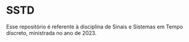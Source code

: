 # SSTD
Esse repositório é referente à disciplina de Sinais e Sistemas em Tempo discreto, ministrada no ano de 2023.
